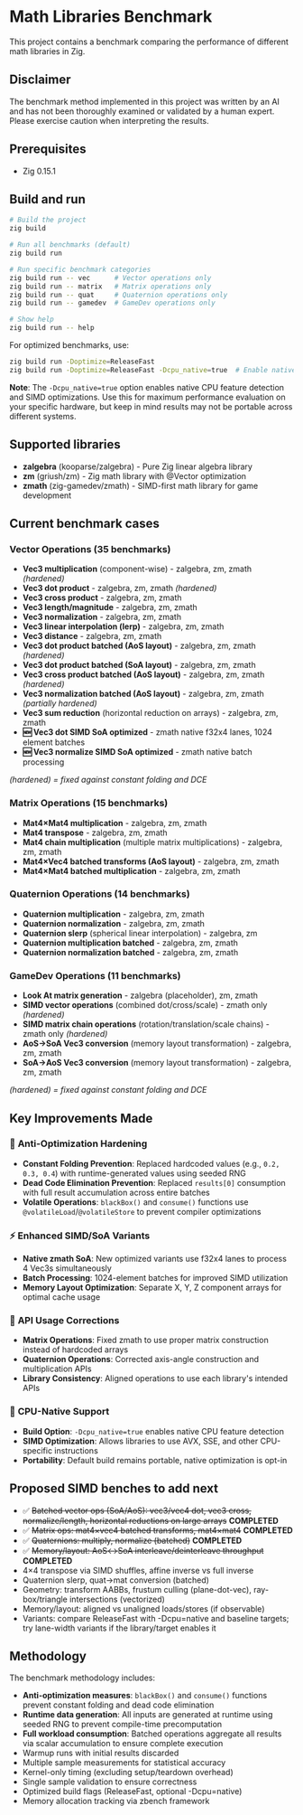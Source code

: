 # Math Libraries Benchmark

This project contains a benchmark comparing the performance of different math libraries in Zig.

## Disclaimer

The benchmark method implemented in this project was written by an AI and has not been thoroughly examined or validated by a human expert. Please exercise caution when interpreting the results.

## Prerequisites

- Zig 0.15.1

## Build and run

```bash
# Build the project
zig build

# Run all benchmarks (default)
zig build run

# Run specific benchmark categories
zig build run -- vec      # Vector operations only
zig build run -- matrix   # Matrix operations only  
zig build run -- quat     # Quaternion operations only
zig build run -- gamedev  # GameDev operations only

# Show help
zig build run -- help
```

For optimized benchmarks, use:
```bash
zig build run -Doptimize=ReleaseFast
zig build run -Doptimize=ReleaseFast -Dcpu_native=true  # Enable native CPU optimizations
```

**Note**: The `-Dcpu_native=true` option enables native CPU feature detection and SIMD optimizations. Use this for maximum performance evaluation on your specific hardware, but keep in mind results may not be portable across different systems.

## Supported libraries

- **zalgebra** (kooparse/zalgebra) - Pure Zig linear algebra library
- **zm** (griush/zm) - Zig math library with @Vector optimization
- **zmath** (zig-gamedev/zmath) - SIMD-first math library for game development

## Current benchmark cases

### Vector Operations (35 benchmarks)
- **Vec3 multiplication** (component-wise) - zalgebra, zm, zmath *(hardened)*
- **Vec3 dot product** - zalgebra, zm, zmath *(hardened)*
- **Vec3 cross product** - zalgebra, zm, zmath
- **Vec3 length/magnitude** - zalgebra, zm, zmath
- **Vec3 normalization** - zalgebra, zm, zmath
- **Vec3 linear interpolation (lerp)** - zalgebra, zm, zmath
- **Vec3 distance** - zalgebra, zm, zmath
- **Vec3 dot product batched (AoS layout)** - zalgebra, zm, zmath *(hardened)*
- **Vec3 dot product batched (SoA layout)** - zalgebra, zm, zmath
- **Vec3 cross product batched (AoS layout)** - zalgebra, zm, zmath *(hardened)*
- **Vec3 normalization batched (AoS layout)** - zalgebra, zm, zmath *(partially hardened)*
- **Vec3 sum reduction** (horizontal reduction on arrays) - zalgebra, zm, zmath
- **🆕 Vec3 dot SIMD SoA optimized** - zmath native f32x4 lanes, 1024 element batches
- **🆕 Vec3 normalize SIMD SoA optimized** - zmath native batch processing

*(hardened) = fixed against constant folding and DCE*

### Matrix Operations (15 benchmarks)
- **Mat4×Mat4 multiplication** - zalgebra, zm, zmath
- **Mat4 transpose** - zalgebra, zm, zmath
- **Mat4 chain multiplication** (multiple matrix multiplications) - zalgebra, zm, zmath
- **Mat4×Vec4 batched transforms (AoS layout)** - zalgebra, zm, zmath
- **Mat4×Mat4 batched multiplication** - zalgebra, zm, zmath

### Quaternion Operations (14 benchmarks)
- **Quaternion multiplication** - zalgebra, zm, zmath
- **Quaternion normalization** - zalgebra, zm, zmath
- **Quaternion slerp** (spherical linear interpolation) - zalgebra, zm
- **Quaternion multiplication batched** - zalgebra, zm, zmath
- **Quaternion normalization batched** - zalgebra, zm, zmath

### GameDev Operations (11 benchmarks)
- **Look At matrix generation** - zalgebra (placeholder), zm, zmath
- **SIMD vector operations** (combined dot/cross/scale) - zmath only *(hardened)*
- **SIMD matrix chain operations** (rotation/translation/scale chains) - zmath only *(hardened)*
- **AoS→SoA Vec3 conversion** (memory layout transformation) - zalgebra, zm, zmath
- **SoA→AoS Vec3 conversion** (memory layout transformation) - zalgebra, zm, zmath

*(hardened) = fixed against constant folding and DCE*

## Key Improvements Made

### 🔧 **Anti-Optimization Hardening**
- **Constant Folding Prevention**: Replaced hardcoded values (e.g., `0.2, 0.3, 0.4`) with runtime-generated values using seeded RNG
- **Dead Code Elimination Prevention**: Replaced `results[0]` consumption with full result accumulation across entire batches
- **Volatile Operations**: `blackBox()` and `consume()` functions use `@volatileLoad`/`@volatileStore` to prevent compiler optimizations

### ⚡ **Enhanced SIMD/SoA Variants**  
- **Native zmath SoA**: New optimized variants use f32x4 lanes to process 4 Vec3s simultaneously
- **Batch Processing**: 1024-element batches for improved SIMD utilization
- **Memory Layout Optimization**: Separate X, Y, Z component arrays for optimal cache usage

### 🎯 **API Usage Corrections**
- **Matrix Operations**: Fixed zmath to use proper matrix construction instead of hardcoded arrays
- **Quaternion Operations**: Corrected axis-angle construction and multiplication APIs
- **Library Consistency**: Aligned operations to use each library's intended APIs

### 🚀 **CPU-Native Support**
- **Build Option**: `-Dcpu_native=true` enables native CPU feature detection
- **SIMD Optimization**: Allows libraries to use AVX, SSE, and other CPU-specific instructions
- **Portability**: Default build remains portable, native optimization is opt-in

## Proposed SIMD benches to add next

- ✅ ~~Batched vector ops (SoA/AoS): vec3/vec4 dot, vec3 cross, normalize/length, horizontal reductions on large arrays~~ **COMPLETED**
- ✅ ~~Matrix ops: mat4×vec4 batched transforms, mat4×mat4~~ **COMPLETED**
- ✅ ~~Quaternions: multiply, normalize (batched)~~ **COMPLETED**  
- ✅ ~~Memory/layout: AoS↔SoA interleave/deinterleave throughput~~ **COMPLETED**
- 4×4 transpose via SIMD shuffles, affine inverse vs full inverse
- Quaternion slerp, quat→mat conversion (batched)
- Geometry: transform AABBs, frustum culling (plane-dot-vec), ray-box/triangle intersections (vectorized)
- Memory/layout: aligned vs unaligned loads/stores (if observable)
- Variants: compare ReleaseFast with -Dcpu=native and baseline targets; try lane-width variants if the library/target enables it

## Methodology

The benchmark methodology includes:
- **Anti-optimization measures**: `blackBox()` and `consume()` functions prevent constant folding and dead code elimination
- **Runtime data generation**: All inputs are generated at runtime using seeded RNG to prevent compile-time precomputation
- **Full workload consumption**: Batched operations aggregate all results via scalar accumulation to ensure complete execution
- Warmup runs with initial results discarded
- Multiple sample measurements for statistical accuracy
- Kernel-only timing (excluding setup/teardown overhead)
- Single sample validation to ensure correctness
- Optimized build flags (ReleaseFast, optional -Dcpu=native)
- Memory allocation tracking via zbench framework